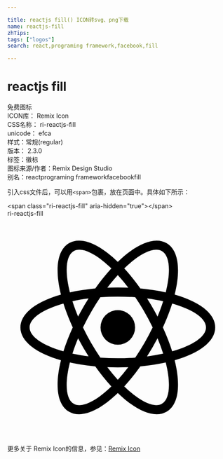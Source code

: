 ```yaml
---

title: reactjs fill() ICON转svg、png下载
name: reactjs-fill
zhTips: 
tags: ["logos"]
search: react,programing framework,facebook,fill

---
```


# reactjs fill  <small style="font-size: 60%;font-weight: 100"></small>


<div class="detail-page">
<p>
<span><span class="badge-success badge">免费图标</span> </span>
<br/>
<span>
ICON库：
<span class="badge-secondary badge">Remix Icon</span> 
</span>
<br/>
<span>
CSS名称：
<span class="badge-secondary badge">ri-reactjs-fill</span> 
</span>
<br/>
<span>
unicode：
<span class="badge-secondary badge">efca</span> 
<copy-btn content='efca' btn-title=""></copy-btn>
<copy-btn :content='String.fromCodePoint(parseInt("efca", 16))' btn-title="复制U"></copy-btn>
</span><br/><span>样式：<span class="badge-light badge">常规(regular)</span></span>
<br/>
<span>
版本：
<span class="badge-secondary badge">2.3.0</span> 
</span><br/><span>标签：<span class="badge-light badge"><router-link to="/tags/logos.html">徽标</router-link></span></span>
<br/>
<span>图标来源/作者：<span class="badge-light badge">Remix Design Studio</span></span> 
<br/>
<span>别名：<span class="badge-light badge">react</span><span class="badge-light badge">programing framework</span><span class="badge-light badge">facebook</span><span class="badge-light badge">fill</span></span><br/>
</p>
</div>
<div class="alert alert-dark">
  <i class="ri-reactjs-fill ri-xs"></i>
  <i class="ri-reactjs-fill ri-sm"></i>
  <i class="ri-reactjs-fill ri-lg"></i>
  <i class="ri-reactjs-fill ri-2x"></i>
  <i class="ri-reactjs-fill ri-3x"></i>
  <i class="ri-reactjs-fill ri-5x"></i>
  <i class="ri-reactjs-fill ri-7x"></i>
</div>
<div>
  <p>引入css文件后，可以用<code>&lt;span&gt;</code>包裹，放在页面中。具体如下所示：    
  </p>
  <div class="alert alert-primary" style="font-size: 14px">
    &lt;span class="ri-reactjs-fill" aria-hidden="true"&gt;&lt;/span&gt;
    <copy-btn content='<span class="ri-reactjs-fill" aria-hidden="true"></span>'></copy-btn>
  </div>
  <div class="alert alert-secondary">
    <i class="ri-reactjs-fill"
    style="font-size: 24px"
    aria-hidden="true"></i> ri-reactjs-fill
    <copy-btn content="ri-reactjs-fill" btn-title="复制图标名称"></copy-btn>
  </div>
</div>
<div id="svg" class="svg-wrap">
<svg xmlns="http://www.w3.org/2000/svg" viewBox="0 0 24 24">
    <g>
        <path fill="none" d="M0 0h24v24H0z"/>
        <path fill-rule="nonzero" d="M14.448 16.24a21.877 21.877 0 0 1-1.747 2.175c1.672 1.623 3.228 2.383 4.09 1.884.864-.498.983-2.225.414-4.484-.853.19-1.78.334-2.757.425zm-1.31.087a27.512 27.512 0 0 1-2.276 0c.377.492.758.948 1.138 1.364.38-.416.76-.872 1.138-1.364zm5.04-7.894c2.665.764 4.405 2.034 4.405 3.567 0 1.533-1.74 2.803-4.405 3.567.67 2.69.441 4.832-.886 5.598-1.328.767-3.298-.105-5.292-2.03-1.994 1.925-3.964 2.797-5.292 2.03-1.327-.766-1.557-2.908-.886-5.598-2.665-.764-4.405-2.034-4.405-3.567 0-1.533 1.74-2.803 4.405-3.567-.67-2.69-.441-4.832.886-5.598 1.328-.767 3.298.105 5.292 2.03 1.994-1.925 3.964-2.797 5.292-2.03 1.327.766 1.557 2.908.886 5.598zm-.973-.248c.57-2.26.45-3.986-.413-4.484-.863-.499-2.419.261-4.09 1.884.591.643 1.179 1.374 1.746 2.175.978.09 1.904.234 2.757.425zm-10.41 7.63c-.57 2.26-.45 3.986.413 4.484.863.499 2.419-.261 4.09-1.884a21.877 21.877 0 0 1-1.746-2.175 21.877 21.877 0 0 1-2.757-.425zm4.067-8.142a27.512 27.512 0 0 1 2.276 0A20.523 20.523 0 0 0 12 6.31c-.38.416-.76.872-1.138 1.364zm-1.31.087A21.877 21.877 0 0 1 11.3 5.585C9.627 3.962 8.07 3.202 7.209 3.701c-.864.498-.983 2.225-.414 4.484.853-.19 1.78-.334 2.757-.425zm4.342 7.52A25.368 25.368 0 0 0 15.787 12a25.368 25.368 0 0 0-1.893-3.28 25.368 25.368 0 0 0-3.788 0A25.368 25.368 0 0 0 8.213 12a25.368 25.368 0 0 0 1.893 3.28 25.368 25.368 0 0 0 3.788 0zm1.284-.131c.615-.08 1.2-.183 1.75-.304a20.523 20.523 0 0 0-.612-1.667 27.512 27.512 0 0 1-1.138 1.97zM8.822 8.85c-.615.08-1.2.183-1.75.304.17.536.374 1.094.612 1.667a27.512 27.512 0 0 1 1.138-1.97zm-1.75 5.994c.55.121 1.135.223 1.75.304a27.512 27.512 0 0 1-1.138-1.97c-.238.572-.442 1.13-.612 1.666zm-.978-.245c.261-.834.6-1.708 1.01-2.6-.41-.892-.749-1.766-1.01-2.6-2.242.637-3.677 1.604-3.677 2.6s1.435 1.963 3.677 2.6zm10.834-5.445c-.55-.121-1.135-.223-1.75-.304a27.511 27.511 0 0 1 1.138 1.97c.238-.572.442-1.13.612-1.666zm.978.245c-.261.834-.6 1.708-1.01 2.6.41.892.749 1.766 1.01 2.6 2.242-.637 3.677-1.604 3.677-2.6s-1.435-1.963-3.677-2.6zM12 13.88a1.88 1.88 0 1 1 0-3.76 1.88 1.88 0 0 1 0 3.76z"/>
    </g>
</svg>

</div>
<detail full-name='ri-reactjs-fill'></detail>
    
<div><p>更多关于  Remix Icon的信息，参见：<a target="_blank" href="https://iconhelper.cn/remix.html">Remix Icon</a>
</p></div>
